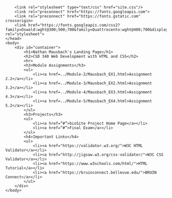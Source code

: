 <!DOCTYPE html>
<html lang="en">
    <head>
        
        <link rel="stylesheet" type="text/css" href="site.css"/>
        <link rel="preconnect" href="https://fonts.googleapis.com">
        <link rel="preconnect" href="https://fonts.gstatic.com" crossorigin>
        <link href="https://fonts.googleapis.com/css2?family=Oswald:wght@300;500;700&family=Quattrocento:wght@400;700&display=swap" rel="stylesheet">
    </head>
    <body>
        <div id="container">
            <h1>Nathan Mausbach's Landing Page</h1>
            <h2>CSD 340 Web Development with HTML and CSS</h2>
            <hr>
            <h3>Module Assignments</h3>
            <ul>
                <li><a href=../Module-2/Mausbach_EX1.html>Assignment 2.2</a></li>
                <li><a href=../Module-3/Mausbach_EX2.html>Assignment 3.2</a></li>
                <li><a href=../Module-4/Mausbach_EX3.html>Assignment 4.3</a></li>
                <li><a href=../Module-5/Mausbach_EX4.html>Assignment 5.2</a></li>
            </ul>
            <h3>Projects</h3>
            <ul>
                <li><a href=”#”>bioSite Project Home Page</a></li>
                <li><a href=”#”>Final Exam</a></li>
            </ul>
            <h4>Important Links</h4>
            <ul>
                <li><a href="https://validator.w3.org/">W3C HTML Validator</a></li>
                <li><a href="http://jigsaw.w3.org/css-validator/">W3C CSS Validator</a></li>
                <li><a href="https://www.w3schools.com/html/">HTML Tutorial</a></li>
                <li><a href="https://bruinconnect.bellevue.edu/">BRUIN Connect</a></li>
            </ul>
        </div>
    </body>
</html>
